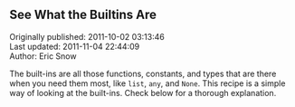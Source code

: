 ## See What the Builtins Are  
Originally published: 2011-10-02 03:13:46  
Last updated: 2011-11-04 22:44:09  
Author: Eric Snow  
  
The built-ins are all those functions, constants, and types that are there when you need them most, like `list`, `any`, and `None`.  This recipe is a simple way of looking at the built-ins.  Check below for a thorough explanation.